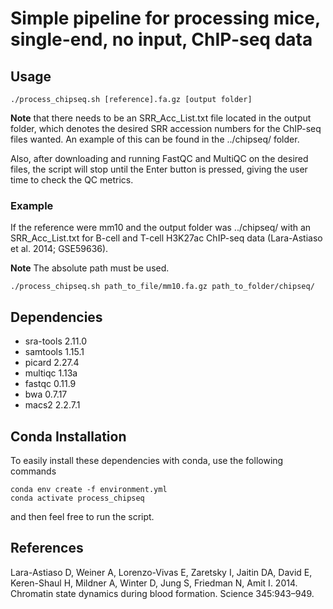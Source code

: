 # Simple pipeline for processing mice, single-end, no input, ChIP-seq data

## Usage

```
./process_chipseq.sh [reference].fa.gz [output folder]
```

**Note** that there needs to be an SRR_Acc_List.txt file located in the output folder, which denotes the desired SRR accession numbers for the ChIP-seq files wanted. An example of this can be found in the ../chipseq/ folder.

Also, after downloading and running FastQC and MultiQC on the desired files, the script will stop until the Enter button is pressed, giving the user time to check the QC metrics.

### Example
If the reference were mm10 and the output folder was ../chipseq/ with an SRR_Acc_List.txt for B-cell and T-cell H3K27ac ChIP-seq data (Lara-Astiaso et al. 2014; GSE59636).

**Note** The absolute path must be used.
```
./process_chipseq.sh path_to_file/mm10.fa.gz path_to_folder/chipseq/
```

## Dependencies
- sra-tools                 2.11.0
- samtools                  1.15.1
- picard                    2.27.4
- multiqc                   1.13a
- fastqc                    0.11.9
- bwa                       0.7.17
- macs2                     2.2.7.1

## Conda Installation
To easily install these dependencies with conda, use the following commands
```
conda env create -f environment.yml
conda activate process_chipseq
```
and then feel free to run the script.

## References
Lara-Astiaso D, Weiner A, Lorenzo-Vivas E, Zaretsky I, Jaitin DA, David E, Keren-Shaul H, Mildner A, Winter D, Jung S, Friedman N, Amit I. 2014. Chromatin state dynamics during blood formation. Science 345:943–949.
